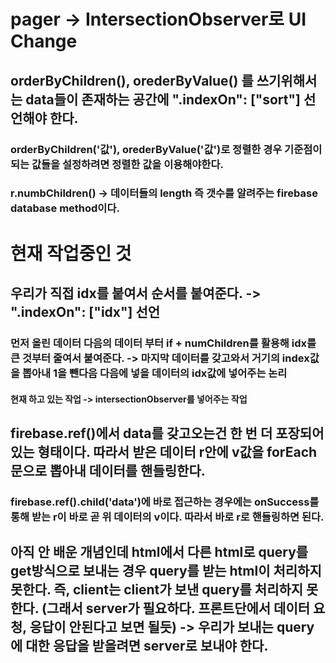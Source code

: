 # pager -> IntersectionObserver로 UI Change
## orderByChildren(), orederByValue() 를 쓰기위해서는 data들이 존재하는 공간에 ".indexOn": ["sort"] 선언해야 한다.
### orderByChildren('값'), orederByValue('값')로 정렬한 경우 기준점이 되는 값들을 설정하려면 정렬한 값을 이용해야한다.
### r.numbChildren() -> 데이터들의 length 즉 갯수를 알려주는 firebase database method이다.

# 현재 작업중인 것
## 우리가 직접 idx를 붙여서 순서를 붙여준다. -> ".indexOn": ["idx"] 선언
### 먼저 올린 데이터 다음의 데이터 부터 if + numChildren를 활용해 idx를 큰 것부터 줄여서 붙여준다. -> 마지막 데이터를 갖고와서 거기의 index값을 뽑아내 1을 뺀다음 다음에 넣을 데이터의 idx값에 넣어주는 논리

#### 현재 하고 있는 작업 -> intersectionObserver를 넣어주는 작업 

## firebase.ref()에서 data를 갖고오는건 한 번 더 포장되어 있는 형태이다. 따라서 받은 데이터 r안에 v값을 forEach문으로 뽑아내 데이터를 핸들링한다.
### firebase.ref().child('data')에 바로 접근하는 경우에는 onSuccess를 통해 받는 r이 바로 곧 위 데이터의 v이다. 따라서 바로 r로 핸들링하면 된다. 

## 아직 안 배운 개념인데 html에서 다른 html로 query를 get방식으로 보내는 경우 query를 받는 html이 처리하지 못한다. 즉, client는 client가 보낸 query를 처리하지 못한다. (그래서 server가 필요하다. 프론트단에서 데이터 요청, 응답이 안된다고 보면 될듯) -> 우리가 보내는 query에 대한 응답을 받을려면 server로 보내야 한다.